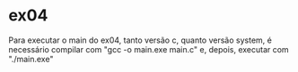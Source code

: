 # ex04 
<p>Para executar o main do ex04, tanto versão c, quanto versão system, é necessário compilar com "gcc -o main.exe main.c" e, depois, executar com "./main.exe"</p>